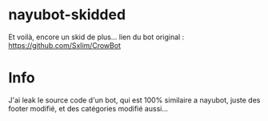 # nayubot-skidded
Et voilà, encore un skid de plus... lien du bot original : https://github.com/Sxlim/CrowBot


# Info
J'ai leak le source code d'un bot, qui est 100% similaire a nayubot, juste des footer modifié, et des catégories modifié aussi...
